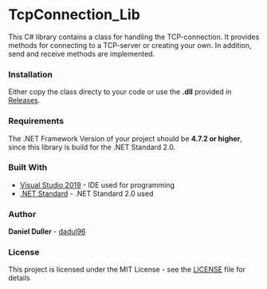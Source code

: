 # TcpConnection_Lib
This C# library contains a class for handling the TCP-connection. It provides methods for connecting to a TCP-server or creating your own. In addition, send and receive methods are implemented.

### Installation
Either copy the class directy to your code or use the **.dll** provided in [Releases](https://github.com/dadul96/TcpConnection_Lib/releases).

### Requirements
The .NET Framework Version of your project should be **4.7.2 or higher**, since this library is build for the .NET Standard 2.0.

### Built With
* [Visual Studio 2019](https://visualstudio.microsoft.com/) - IDE used for programming
* [.NET Standard](https://docs.microsoft.com/en-us/dotnet/standard/net-standard) - .NET Standard 2.0 used

### Author
**Daniel Duller** - [dadul96](https://github.com/dadul96)

### License
This project is licensed under the MIT License - see the [LICENSE](LICENSE) file for details
